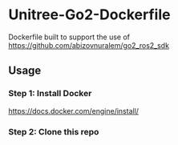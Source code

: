 # Unitree-Go2-Dockerfile
Dockerfile built to support the use of https://github.com/abizovnuralem/go2_ros2_sdk

## Usage

### Step 1: Install Docker 
https://docs.docker.com/engine/install/


### Step 2: Clone this repo
